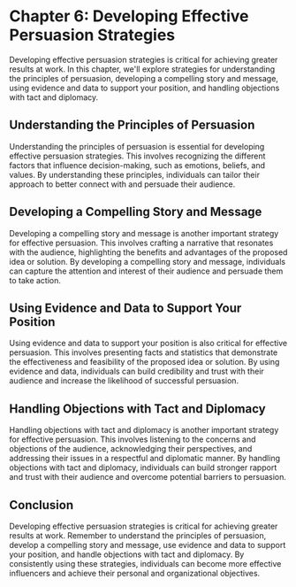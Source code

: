 Chapter 6: Developing Effective Persuasion Strategies
=====================================================

Developing effective persuasion strategies is critical for achieving greater results at work. In this chapter, we'll explore strategies for understanding the principles of persuasion, developing a compelling story and message, using evidence and data to support your position, and handling objections with tact and diplomacy.

Understanding the Principles of Persuasion
------------------------------------------

Understanding the principles of persuasion is essential for developing effective persuasion strategies. This involves recognizing the different factors that influence decision-making, such as emotions, beliefs, and values. By understanding these principles, individuals can tailor their approach to better connect with and persuade their audience.

Developing a Compelling Story and Message
-----------------------------------------

Developing a compelling story and message is another important strategy for effective persuasion. This involves crafting a narrative that resonates with the audience, highlighting the benefits and advantages of the proposed idea or solution. By developing a compelling story and message, individuals can capture the attention and interest of their audience and persuade them to take action.

Using Evidence and Data to Support Your Position
------------------------------------------------

Using evidence and data to support your position is also critical for effective persuasion. This involves presenting facts and statistics that demonstrate the effectiveness and feasibility of the proposed idea or solution. By using evidence and data, individuals can build credibility and trust with their audience and increase the likelihood of successful persuasion.

Handling Objections with Tact and Diplomacy
-------------------------------------------

Handling objections with tact and diplomacy is another important strategy for effective persuasion. This involves listening to the concerns and objections of the audience, acknowledging their perspectives, and addressing their issues in a respectful and diplomatic manner. By handling objections with tact and diplomacy, individuals can build stronger rapport and trust with their audience and overcome potential barriers to persuasion.

Conclusion
----------

Developing effective persuasion strategies is critical for achieving greater results at work. Remember to understand the principles of persuasion, develop a compelling story and message, use evidence and data to support your position, and handle objections with tact and diplomacy. By consistently using these strategies, individuals can become more effective influencers and achieve their personal and organizational objectives.
